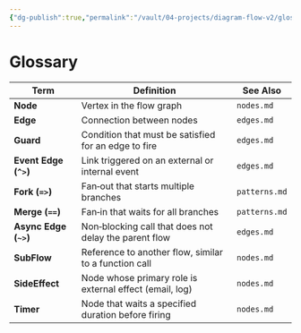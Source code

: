 ```yaml
---
{"dg-publish":true,"permalink":"/vault/04-projects/diagram-flow-v2/glossary/"}
---
```


# Glossary

| Term                  | Definition                                              | See Also      |
| --------------------- | ------------------------------------------------------- | ------------- |
| **Node**              | Vertex in the flow graph                                | `nodes.md`    |
| **Edge**              | Connection between nodes                                | `edges.md`    |
| **Guard**             | Condition that must be satisfied for an edge to fire    | `edges.md`    |
| **Event Edge (`^>`)** | Link triggered on an external or internal event         | `edges.md`    |
| **Fork (`=>`)**       | Fan‑out that starts multiple branches                   | `patterns.md` |
| **Merge (`==`)**      | Fan‑in that waits for all branches                      | `patterns.md` |
| **Async Edge (`~>`)** | Non‑blocking call that does not delay the parent flow   | `edges.md`    |
| **SubFlow**           | Reference to another flow, similar to a function call   | `nodes.md`    |
| **SideEffect**        | Node whose primary role is external effect (email, log) | `nodes.md`    |
| **Timer**             | Node that waits a specified duration before firing      | `nodes.md`    |
